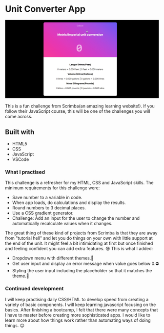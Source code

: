 # Unit Converter App

![Design preview for the Unit Converter challenge](components/unit-converter.gif)

This is a fun challenge from Scrimba(an amazing learning website!). If you follow their JavaScript course, this will be one of the challenges you will come across.

## Built with

- HTML5
- CSS
- JavaScript
- VSCode

### What I practised

This challenge is a refresher for my HTML, CSS and JavaScript skills. The minimum requirements for this challenge were:

- Save number to a variable in code.
- When app loads, do calculations and display the results.
- Round numbers to 3 decimal places.
- Use a CSS gradient generator.
- Challenge: Add an input for the user to change the number and automatically recalculate values when it changes.

The great thing of these kind of projects from Scrimba is that they are away from "tutorial hell" and let you do things on your own with little support at the end of the unit. It might feel a bit intimidating at first but once finished and feeling confident you can add extra features. 😎 This is what I added:

- Dropdown menu with different themes.🌈
- Get user input and display an error message when value goes below 0.⛔
- Styling the user input including the placeholder so that it matches the theme.🎨

### Continued development

I will keep practising daily CSS/HTML to develop speed from creating a variety of basic components. I will keep learning javascript focusing on the basics. After finishing a bootcamp, I felt that there were many concepts that I have to master before creating more sophisticated apps. I would like to learn more about how things work rather than automating ways of doing things. 😊
